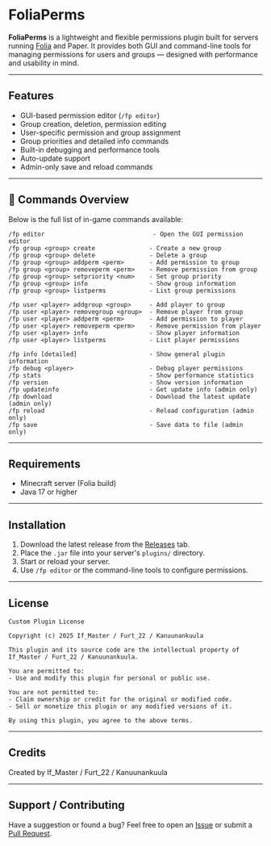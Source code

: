 # FoliaPerms

**FoliaPerms** is a lightweight and flexible permissions plugin built for servers running [Folia](https://github.com/PaperMC/Folia) and Paper. It provides both GUI and command-line tools for managing permissions for users and groups — designed with performance and usability in mind.

---

## Features

- GUI-based permission editor (`/fp editor`)
- Group creation, deletion, permission editing
- User-specific permission and group assignment
- Group priorities and detailed info commands
- Built-in debugging and performance tools
- Auto-update support
- Admin-only save and reload commands

---

## 🧾 Commands Overview

Below is the full list of in-game commands available:

```text
/fp editor                              - Open the GUI permission editor
/fp group <group> create               - Create a new group
/fp group <group> delete               - Delete a group
/fp group <group> addperm <perm>       - Add permission to group
/fp group <group> removeperm <perm>    - Remove permission from group
/fp group <group> setpriority <num>    - Set group priority
/fp group <group> info                 - Show group information
/fp group <group> listperms            - List group permissions

/fp user <player> addgroup <group>     - Add player to group
/fp user <player> removegroup <group>  - Remove player from group
/fp user <player> addperm <perm>       - Add permission to player
/fp user <player> removeperm <perm>    - Remove permission from player
/fp user <player> info                 - Show player information
/fp user <player> listperms            - List player permissions

/fp info [detailed]                    - Show general plugin information
/fp debug <player>                     - Debug player permissions
/fp stats                              - Show performance statistics
/fp version                            - Show version information
/fp updateinfo                         - Get update info (admin only)
/fp download                           - Download the latest update (admin only)
/fp reload                             - Reload configuration (admin only)
/fp save                               - Save data to file (admin only)
````

---

## Requirements

* Minecraft server (Folia build)
* Java 17 or higher

---

## Installation

1. Download the latest release from the [Releases](../../releases) tab.
2. Place the `.jar` file into your server's `plugins/` directory.
3. Start or reload your server.
4. Use `/fp editor` or the command-line tools to configure permissions.

---

## License

```
Custom Plugin License

Copyright (c) 2025 If_Master / Furt_22 / Kanuunankuula

This plugin and its source code are the intellectual property of If_Master / Furt_22 / Kanuunankuula.

You are permitted to:
- Use and modify this plugin for personal or public use.

You are not permitted to:
- Claim ownership or credit for the original or modified code.
- Sell or monetize this plugin or any modified versions of it.

By using this plugin, you agree to the above terms.
```

---

## Credits

Created by If_Master / Furt_22 / Kanuunankuula

---

## Support / Contributing

Have a suggestion or found a bug? Feel free to open an [Issue](../../issues) or submit a [Pull Request](../../pulls).
